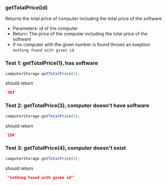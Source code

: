 ### **getTotalPrice(id)**

Returns the total price of computer including the total price of the software

- Parameters: id of the computer
- Return: The price of the computer including the total price of the software
- if no computer with the given number is found throws an exeption `nothing found with given id`

### Test 1: getTotalPrice(1), has software

```js
computerStorage.getTotalPrice(1);
```

should return

```json
`383`
```

### Test 2: getTotalPrice(3), computer doesn't have software

```js
computerStorage.getTotalPrice(3);
```

should return

```json
`150`
```

### Test 3: getTotalPrice(4), computer doesn't exist

```js
computerStorage.getTotalPrice(4);
```

should return

```json
`"nothing found with given id"`
```
